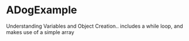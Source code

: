 # ADogExample
Understanding Variables and Object Creation..
includes a while loop,
and makes use of a simple array
